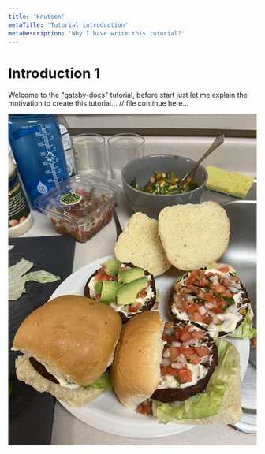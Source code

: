 ```yaml
---
title: 'Knutson'
metaTitle: 'Tutorial introduction'
metaDescription: 'Why I have write this tutorial?'
---
```


# Introduction 1

Welcome to the "gatsby-docs" tutorial, before start just let me explain the motivation to create this tutorial...
// file continue here...

![Burgers](./doc-img/burgers.jpeg)
